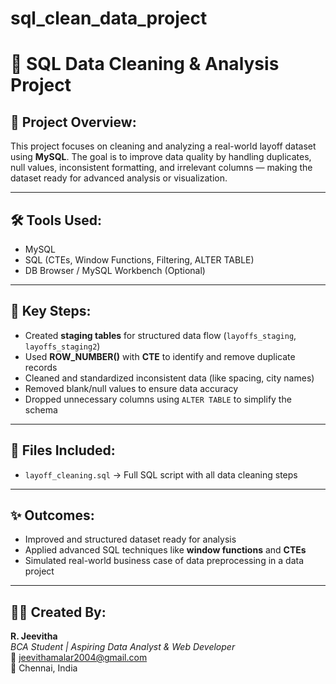 # sql_clean_data_project


# 🧹 SQL Data Cleaning & Analysis Project

## 📌 Project Overview:
This project focuses on cleaning and analyzing a real-world layoff dataset using **MySQL**. The goal is to improve data quality by handling duplicates, null values, inconsistent formatting, and irrelevant columns — making the dataset ready for advanced analysis or visualization.

---

## 🛠 Tools Used:
- MySQL
- SQL (CTEs, Window Functions, Filtering, ALTER TABLE)
- DB Browser / MySQL Workbench (Optional)

---

## 🔧 Key Steps:
- Created **staging tables** for structured data flow (`layoffs_staging`, `layoffs_staging2`)
- Used **ROW_NUMBER()** with **CTE** to identify and remove duplicate records
- Cleaned and standardized inconsistent data (like spacing, city names)
- Removed blank/null values to ensure data accuracy
- Dropped unnecessary columns using `ALTER TABLE` to simplify the schema

---

## 📁 Files Included:
- `layoff_cleaning.sql` → Full SQL script with all data cleaning steps

---

## ✨ Outcomes:
- Improved and structured dataset ready for analysis
- Applied advanced SQL techniques like **window functions** and **CTEs**
- Simulated real-world business case of data preprocessing in a data project

---

## 👩‍💻 Created By:
**R. Jeevitha**  
_BCA Student | Aspiring Data Analyst & Web Developer_  
📧 jeevithamalar2004@gmail.com  
📍 Chennai, India  

